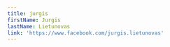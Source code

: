 ```yaml
---
title: jurgis
firstName: Jurgis
lastName: Lietunovas
link: 'https://www.facebook.com/jurgis.lietunovas'
---
```


